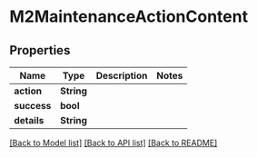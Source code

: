 # M2MaintenanceActionContent

## Properties

Name | Type | Description | Notes
------------ | ------------- | ------------- | -------------
**action** | **String** |  | 
**success** | **bool** |  | 
**details** | **String** |  | 

[[Back to Model list]](../README.md#documentation-for-models) [[Back to API list]](../README.md#documentation-for-api-endpoints) [[Back to README]](../README.md)


